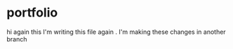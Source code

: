 # portfolio 

hi again this I'm writing this file again 
.
I'm making these changes in another branch 

